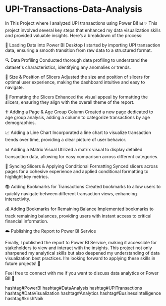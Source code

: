 # UPI-Transactions-Data-Analysis
In This Project where I analyzed UPI transactions using Power BI! 📊✨ This project involved several key steps that enhanced my data visualization skills and provided valuable insights. Here’s a breakdown of the process:

🔄 Loading Data into Power BI Desktop
I started by importing UPI transaction data, ensuring a smooth transition from raw data to a structured format.

🔍 Data Profiling
Conducted thorough data profiling to understand the dataset's characteristics, identifying any anomalies or trends.

📏 Size & Position of Slicers
Adjusted the size and position of slicers for optimal user experience, making the dashboard intuitive and easy to navigate.

🎨 Formatting the Slicers
Enhanced the visual appeal by formatting the slicers, ensuring they align with the overall theme of the report.

➕ Adding a Page & Age Group Column
Created a new page dedicated to age group analysis, adding a column to categorize transactions by age demographics.

📈 Adding a Line Chart
Incorporated a line chart to visualize transaction trends over time, providing a clear picture of user behavior.

📊 Adding a Matrix Visual
Utilized a matrix visual to display detailed transaction data, allowing for easy comparison across different categories.

🔗 Syncing Slicers & Applying Conditional Formatting
Synced slicers across pages for a cohesive experience and applied conditional formatting to highlight key metrics.

📚 Adding Bookmarks for Transactions
Created bookmarks to allow users to quickly navigate between different transaction views, enhancing interactivity.

💰 Adding Bookmarks for Remaining Balance
Implemented bookmarks to track remaining balances, providing users with instant access to critical financial information.

☁️ Publishing the Report to Power BI Service

Finally, I published the report to Power BI Service, making it accessible for stakeholders to view and interact with the insights.
This project not only sharpened my analytical skills but also deepened my understanding of data visualization best practices. I’m looking forward to applying these skills in future projects! 🚀

Feel free to connect with me if you want to discuss data analytics or Power BI! 🤝

hashtag#PowerBI hashtag#DataAnalysis hashtag#UPITransactions hashtag#DataVisualization hashtag#Analytics hashtag#BusinessIntelligence hashtag#krishNaik

